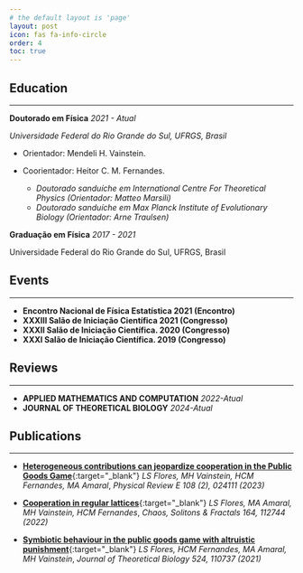 ```yaml
---
# the default layout is 'page'
layout: post
icon: fas fa-info-circle
order: 4
toc: true
---
```


## Education
---
**Doutorado em Física**  *2021 - Atual*  

*Universidade Federal do Rio Grande do Sul, UFRGS, Brasil*
- Orientador: Mendeli H. Vainstein.
- Coorientador: Heitor C. M. Fernandes.

  - *Doutorado sanduíche em International Centre For Theoretical Physics (Orientador: Matteo Marsili)*
  - *Doutorado sanduíche em Max Planck Institute of Evolutionary Biology (Orientador: Arne Traulsen)*


**Graduação em Física**  *2017 - 2021*

Universidade Federal do Rio Grande do Sul, UFRGS, Brasil



## Events
---
- **Encontro Nacional de Física Estatística 2021 (Encontro)**
- **XXXIII Salão de Iniciação Científica 2021 (Congresso)**
- **XXXII Salão de Iniciação Científica. 2020 (Congresso)**
- **XXXI Salão de Iniciação Científica. 2019 (Congresso)**

## Reviews
---
- **APPLIED MATHEMATICS AND COMPUTATION** *2022-Atual*
- **JOURNAL OF THEORETICAL BIOLOGY** *2024-Atual*

## Publications
---

- [**Heterogeneous contributions can jeopardize cooperation in the Public Goods Game**](/files/papers/heterogeneous/PhysRevE.108.024111.pdf){:target="_blank"}
  *LS Flores, MH Vainstein, HCM Fernandes, MA Amaral*,
  *Physical Review E 108 (2), 024111 (2023)*
  
- [**Cooperation in regular lattices**](/files/papers//lattices/1-s2.0-S0960077922009237-main.pdf){:target="_blank"}
  *LS Flores, MA Amaral, MH Vainstein, HCM Fernandes*,
  *Chaos, Solitons & Fractals 164, 112744 (2022)*


- [**Symbiotic behaviour in the public goods game with altruistic punishment**](/files/papers/symbiotic/1-s2.0-S0022519321001594-main.pdf){:target="_blank"}
  *LS Flores, HCM Fernandes, MA Amaral, MH Vainstein*, 
  *Journal of Theoretical Biology 524, 110737 (2021)*
